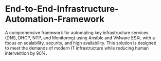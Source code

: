 # End-to-End-Infrastructure-Automation-Framework
A comprehensive framework for automating key infrastructure services (DNS, DHCP, NTP, and Monitoring) using Ansible and VMware ESXi, with a focus on scalability, security, and high availability. This solution is designed to meet the demands of modern IT infrastructure while reducing human intervention by 90%.
